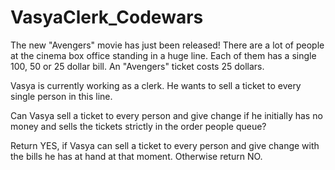 # VasyaClerk_Codewars

The new "Avengers" movie has just been released! There are a lot of people at the cinema box office standing in a huge line. Each of them has a single 100, 50 or 25 dollar bill. An "Avengers" ticket costs 25 dollars.

Vasya is currently working as a clerk. He wants to sell a ticket to every single person in this line.

Can Vasya sell a ticket to every person and give change if he initially has no money and sells the tickets strictly in the order people queue?

Return YES, if Vasya can sell a ticket to every person and give change with the bills he has at hand at that moment. Otherwise return NO.
